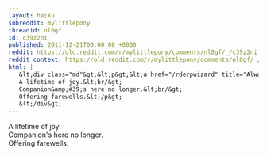 ```yaml
---
layout: haiku
subreddit: mylittlepony
threadid: nl0gf
id: c39z2ni
published: 2011-12-21T00:00:00 +0000
reddit: https://old.reddit.com/r/mylittlepony/comments/nl0gf/_/c39z2ni
reddit_context: https://old.reddit.com/r/mylittlepony/comments/nl0gf/_/c39z2ni?context=3
html: |
   &lt;div class="md"&gt;&lt;p&gt;&lt;a href="/rderpwizard" title="Always Relevant / Weeping For The Bittersweet / Tears Enough For Both"&gt;&lt;/a&gt;
   A lifetime of joy.&lt;br/&gt;
   Companion&amp;#39;s here no longer.&lt;br/&gt;
   Offering farewells.&lt;/p&gt;
   &lt;/div&gt;
---
```


[](/rderpwizard "Always Relevant / Weeping For The Bittersweet / Tears Enough For Both")
A lifetime of joy.  
Companion's here no longer.  
Offering farewells.